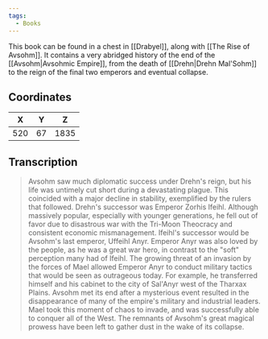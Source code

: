 ```yaml
---
tags:
  - Books
---
```


This book can be found in a chest in [[Drabyel]], along with [[The Rise of Avsohm]]. It contains a very abridged history of the end of the [[Avsohm|Avsohmic Empire]], from the death of [[Drehn|Drehn Mal'Sohm]] to the reign of the final two emperors and eventual collapse.

## Coordinates
| **X** | **Y** | **Z** |
| :---: | :---: | :---: |
|  520  |  67   | 1835  |

## Transcription
> Avsohm saw much diplomatic success under Drehn's reign, but his life was untimely cut short during a devastating plague. This coincided with a major decline in stability, exemplified by the rulers that followed. Drehn's successor was Emperor Zorhis Ifeihl. Although massively popular, especially with younger generations, he fell out of favor due to disastrous war with the Tri-Moon Theocracy and consistent economic mismanagement. Ifeihl's successor would be Avsohm's last emperor, Uffeihl Anyr. Emperor Anyr was also loved by the people, as he was a great war hero, in contrast to the "soft" perception many had of Ifeihl. The growing threat of an invasion by the forces of Mael allowed Emperor Anyr to conduct military tactics that would be seen as outrageous today. For example, he transferred himself and his cabinet to the city of Sal'Anyr west of the Tharxax Plains. Avsohm met its end after a mysterious event resulted in the disappearance of many of the empire's military and industrial leaders. Mael took this moment of chaos to invade, and was successfully able to conquer all of the West. The remnants of Avsohm's great magical prowess have been left to gather dust in the wake of its collapse.


